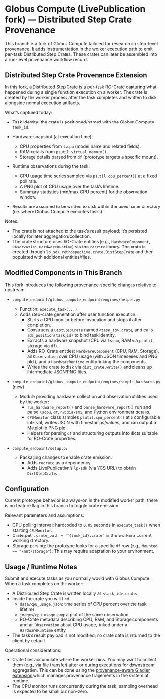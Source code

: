 # Globus Compute (LivePublication fork) — Distributed Step Crate Provenance

This branch is a fork of Globus Compute tailored for research on step-level provenance. It adds instrumentation in the worker execution path to emit per-task Distributed Step Crates. These crates can later be assembled into a run-level provenance workflow record.

## Distributed Step Crate Provenance Extension

In this fork, a Distributed Step Crate is a per-task RO-Crate capturing what happened during a single function execution on a worker. The crate is created by the worker process after the task completes and written to disk alongside normal execution artifacts.

What’s captured today:

- Task identity: the crate is positioned/named with the Globus Compute `task_id`.
- Hardware snapshot (at execution time):

  - CPU properties from `lscpu` (model name and related fields).
  - RAM details from `psutil.virtual_memory()`.
  - Storage details parsed from `df` (prototype targets a specific mount).
- Runtime observations during the task:

  - CPU usage time series sampled via `psutil.cpu_percent()` at a fixed poll rate.
  - A PNG plot of CPU usage over the task’s lifetime.
  - Summary statistics (min/max CPU percent) for the observation window.
- Results are assumed to be written to disk within the uses home directory (i.e. where Globus Compute executes tasks).

Notes:

- The crate is not attached to the task’s result payload; it’s persisted locally for later aggregation/collection.
- The crate structure uses RO-Crate entities (e.g., `HardwareComponent`, `Observation`, `HardwareRuntime`) via the `rocrate` library. The crate is created through `lp_sdk.retrospective.crate.DistStepCrate` and then populated with additional entities/files.

## Modified Components in This Branch

This fork introduces the following provenance-specific changes relative to upstream:

- `compute_endpoint/globus_compute_endpoint/engines/helper.py`

  - Function: `execute_task(...)`
  - Adds step-crate generation after user function execution:
    - Starts a CPU monitor before invocation and stops it after completion.
    - Constructs a `DistStepCrate` named `<task_id>.crate`, and calls `add_position(task_id)` to bind task identity.
    - Extracts a hardware snapshot (CPU via `lscpu`, RAM via `psutil`, storage via `df`).
    - Adds RO-Crate entities: `HardwareComponent` (CPU, RAM, Storage), an `Observation` over CPU usage (with JSON timeseries and PNG plot), and a `HardwareRuntime` entity linking the components.
    - Writes the crate to disk via `dist_crate.write()` and cleans up intermediate JSON/PNG files.
- `compute_endpoint/globus_compute_endpoint/engines/simple_hardware.py` (new)

  - Module providing hardware collection and observation utilities used by the worker:
    - `run_hardware_report()` and `parse_hardware_report()` run and parse `lscpu`, `df`, `nvidia-smi`, and Python environment details.
    - `CPUMonitor` class samples `psutil.cpu_percent()` at a configurable interval, writes JSON with timestamps/values, and can output a Matplotlib PNG plot.
    - Helpers for parsing `df` and structuring outputs into dicts suitable for RO-Crate properties.
- `compute_endpoint/setup.py`

  - Packaging changes to enable crate emission:
    - Adds `rocrate` as a dependency.
    - Adds LivePublication’s `lp-sdk` (via VCS URL) to obtain `DistStepCrate`.

## Configuration

Current prototype behavior is always-on in the modified worker path; there is no feature flag in this branch to toggle crate emission.

Relevant parameters and assumptions:

- CPU polling interval: hardcoded to `0.05` seconds in `execute_task()` when starting `CPUMonitor`.
- Crate path: `crate_path = f"{task_id}.crate"` in the worker’s current working directory.
- Storage parsing: the prototype looks for a specific `df` row (e.g., `Mounted == "/mnt/storage"`). This may require adaptation to your environment.

## Usage / Runtime Notes

Submit and execute tasks as you normally would with Globus Compute. When a task completes on the worker:

- A Distributed Step Crate is written locally as `<task_id>.crate`.
- Inside the crate you will find:
  - `data/cpu_usage.json`: time series of CPU percent over the task lifetime.
  - `images/cpu_usage.png`: a plot of the same observation.
  - RO-Crate metadata describing CPU, RAM, and Storage components and an `Observation` about CPU usage, linked under a `HardwareRuntime` entity.
- The task’s result payload is not modified; no crate data is returned to the client by default.

Operational considerations:

- Crate files accumulate where the worker runs. You may want to collect them (e.g., via file transfer) after or during executions for downstream aggregation. This can be done using the [provenance-aware Gladier extension](https://github.com/LivePublication/live-publication-gladier) which manages provenance fragements in the system at runtime.
- The CPU monitor runs concurrently during the task; sampling overhead is expected to be small but non-zero.
